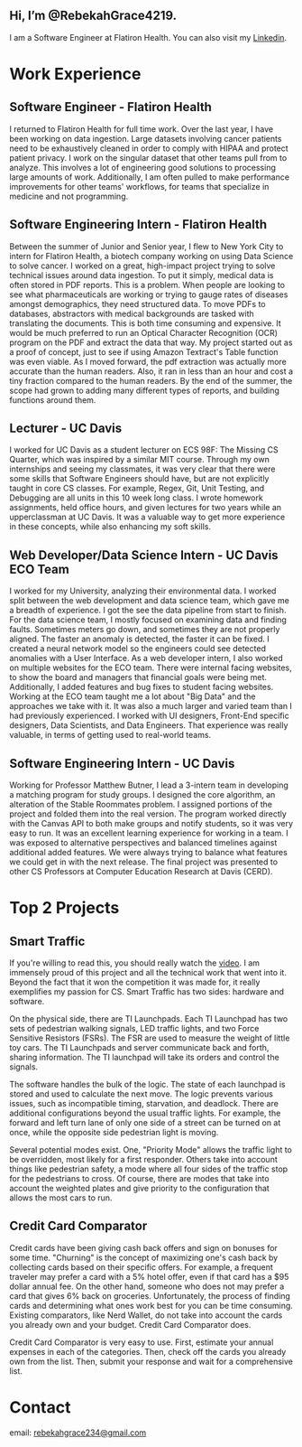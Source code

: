 ## Hi, I’m @RebekahGrace4219. 
I am a Software Engineer at Flatiron Health. You can also visit my [Linkedin](https://www.linkedin.com/in/rebekah-grace-2567b41a4/).

# Work Experience
## Software Engineer - Flatiron Health 
I returned to Flatiron Health for full time work. Over the last year, I have been working on data ingestion. Large datasets involving cancer patients need to be exhaustively cleaned in order to comply with HIPAA and protect patient privacy. I work on the singular dataset that other teams pull from to analyze. This involves a lot of engineering good solutions to processing large amounts of work. Additionally, I am often pulled to make performance improvements for other teams' workflows, for teams that specialize in medicine and not programming. 

## Software Engineering Intern - Flatiron Health
Between the summer of Junior and Senior year, I flew to New York City to intern for Flatiron Health, a biotech company working on using Data Science to solve cancer. I worked on a great, high-impact project trying to solve technical issues around data ingestion. To put it simply, medical data is often stored in PDF reports. This is a problem. When people are looking to see what pharmaceuticals are working or trying to gauge rates of diseases amongst demographics, they need structured data. To move PDFs to databases, abstractors with medical backgrounds are tasked with translating the documents. This is both time consuming and expensive. It would be much preferred to run an Optical Character Recognition (OCR) program on the PDF and extract the data that way. My project started out as a proof of concept, just to see if using Amazon Textract's Table function was even viable. As I moved forward, the pdf extraction was actually more accurate than the human readers. Also, it ran in less than an hour and cost a tiny fraction compared to the human readers. By the end of the summer, the scope had grown to adding many different types of reports, and building functions around them. 

## Lecturer - UC Davis
I worked for UC Davis as a student lecturer on ECS 98F: The Missing CS Quarter, which was inspired by a similar MIT course. Through my own internships and seeing my classmates, it was very clear that there were some skills that Software Engineers should have, but are not explicitly taught in core CS classes. For example, Regex, Git, Unit Testing, and Debugging are all units in this 10 week long class. I wrote homework assignments, held office hours, and given lectures for two years while an upperclassman at UC Davis. It was a valuable way to get more experience in these concepts, while also enhancing my soft skills.

## Web Developer/Data Science Intern - UC Davis ECO Team
I worked for my University, analyzing their environmental data. I worked split between the web development and data science team, which gave me a breadth of experience. I got the see the data pipeline from start to finish. For the data science team, I mostly focused on examining data and finding faults. Sometimes meters go down, and sometimes they are not properly aligned. The faster an anomaly is detected, the faster it can be fixed. I created a neural network model so the engineers could see detected anomalies with a User Interface. As a web developer intern, I also worked on multiple websites for the ECO team. There were internal facing websites, to show the board and managers that financial goals were being met. Additionally, I added features and bug fixes to student facing websites. Working at the ECO team taught me a lot about "Big Data" and the approaches we take with it. It was also a much larger and varied team than I had previously experienced. I worked with UI designers, Front-End specific designers, Data Scientists, and Data Engineers. That experience was really valuable, in terms of getting used to real-world teams.

## Software Engineering Intern - UC Davis
Working for Professor Matthew Butner, I lead a 3-intern team in developing a matching program for study groups. I designed the core algorithm, an alteration of the Stable Roommates problem. I assigned portions of the project and folded them into the real version. The program worked directly with the Canvas API to both make groups and notify students, so it was very easy to run. It was an excellent learning experience for working in a team. I was exposed to alternative perspectives and balanced timelines against additional added features. We were always trying to balance what features we could get in with the next release. The final project was presented to other CS Professors at Computer Education Research at Davis (CERD).

# Top 2 Projects
## Smart Traffic
If you're willing to read this, you should really watch the [video](https://smart-traffic-embedded-systems.glitch.me/). I am immensely proud of this project and all the technical work that went into it. Beyond the fact that it won the competition it was made for, it really exemplifies my passion for CS. Smart Traffic has two sides: hardware and software. 

On the physical side, there are TI Launchpads. Each TI Launchpad has two sets of pedestrian walking signals, LED traffic lights, and two Force Sensitive Resistors (FSRs). The FSR are used to measure the weight of little toy cars. The TI Launchpads and server communicate back and forth, sharing information. The TI launchpad will take its orders and control the signals.

The software handles the bulk of the logic. The state of each launchpad is stored and used to calculate the next move. The logic prevents various issues, such as incompatible timing, starvation, and deadlock. There are additional configurations beyond the usual traffic lights. For example, the forward and left turn lane of only one side of a street can be turned on at once, while the opposite side pedestrian light is moving.

Several potential modes exist. One, "Priority Mode" allows the traffic light to be overridden, most likely for a first responder. Others take into account things like pedestrian safety, a mode where all four sides of the traffic stop for the pedestrians to cross. Of course, there are modes that take into account the weighted plates and give priority to the configuration that allows the most cars to run.

## Credit Card Comparator
Credit cards have been giving cash back offers and sign on bonuses for some time. "Churning" is the concept of maximizing one's cash back by collecting cards based on their specific offers. For example, a frequent traveler may prefer a card with a 5% hotel offer, even if that card has a $95 dollar annual fee. On the other hand, someone who does not may prefer a card that gives 6% back on groceries. Unfortunately, the process of finding cards and determining what ones work best for you can be time consuming. Existing comparators, like Nerd Wallet, do not take into account the cards you already own and your budget. Credit Card Comparator does.

Credit Card Comparator is very easy to use. First, estimate your annual expenses in each of the categories. Then, check off the cards you already own from the list. Then, submit your response and wait for a comprehensive list.

# Contact
email: rebekahgrace234@gmail.com


<!---
RebekahGrace4219/RebekahGrace4219 is a ✨ special ✨ repository because its `README.md` (this file) appears on your GitHub profile.
You can click the Preview link to take a look at your changes.
--->
